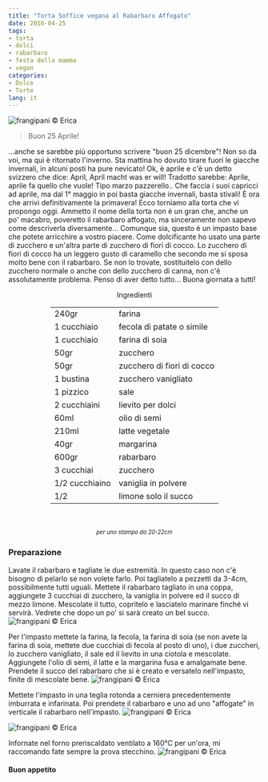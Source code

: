 ```yaml
---
title: "Torta Soffice vegana al Rabarbaro Affogato"
date: 2016-04-25
tags:
- torta
- dolci
- rabarbaro
- festa della mamma
- vegan
categories:
- Dolce
- Torte
lang: it
---
```

![](header.jpg "frangipani © Erica")

> Buon 25 Aprile!

...anche se sarebbe più opportuno scrivere "buon 25 dicembre"! Non so da voi, ma qui è ritornato l'inverno. Sta mattina ho dovuto tirare fuori le giacche invernali, in alcuni posti ha pure nevicato! Ok, è aprile e c'è un detto svizzero che dice: April, April macht was er will! Tradotto sarebbe: Aprile, aprile fa quello che vuole! Tipo marzo pazzerello.. Che faccia i suoi capricci ad aprile, ma dal 1° maggio in poi basta giacche invernali, basta stivali! È ora che arrivi definitivamente la primavera! Ecco torniamo alla torta che vi propongo oggi. Ammetto il nome della torta non è un gran che, anche un po' macabro, poveretto il rabarbaro affogato, ma sinceramente non sapevo come descriverla diversamente... Comunque sia, questo è un impasto base che potete arricchire a vostro piacere. Come dolcificante ho usato una parte di zucchero e un'altra parte di zucchero di fiori di cocco. Lo zucchero di fiori di cocco ha un leggero gusto di caramello che secondo me si sposa molto bene con il rabarbaro. Se non lo trovate, sostituitelo con dello zucchero normale o anche con dello zucchero di canna, non c'è assolutamente problema. Penso di aver detto tutto... Buona giornata a tutti!


<div id="wrapper" style="text-align: center">
  <div id="yourdiv" style="display: inline-block;">
    <div class="ingredients">
      <div class="ingredients-title">Ingredienti</div>
      <table>
        <tbody>
          <tr>
            <td>240gr</td>
            <td>farina</td>
          </tr>
          <tr>
            <td>1 cucchiaio</td>
            <td>fecola di patate o simile</td>
          </tr>
          <tr>
            <td>1 cucchiaio</td>
            <td>farina di soia</td>
          </tr>
          <tr>
            <td>50gr</td>
            <td>zucchero</td>
          </tr>
          <tr>
            <td>50gr</td>
            <td>zucchero di fiori di cocco</td>
          </tr>
          <tr>
            <td>1 bustina</td>
            <td>zucchero vanigliato</td>
          </tr>
          <tr>
            <td>1 pizzico</td>
            <td>sale</td>
          </tr>
          <tr>
            <td>2 cucchiaini</td>
            <td>lievito per dolci</td>
          </tr>
          <tr>
            <td>60ml</td>
            <td>olio di semi</td>
          </tr>
          <tr>
            <td>210ml</td>
            <td>latte vegetale</td>
          </tr>
          <tr>
            <td>40gr</td>
            <td>margarina</td>
          </tr>
          <tr>
            <td>600gr</td>
            <td>rabarbaro</td>
          </tr>
          <tr>
            <td>3 cucchiai</td>
            <td>zucchero</td>
          </tr>
          <tr>
            <td>1/2 cucchiaino</td>
            <td>vaniglia in polvere</td>
          </tr>
          <tr>
            <td>1/2</td>
            <td>limone solo il succo</td>
          </tr>
        </tbody>
      </table>
      <br></br>
      <i class="pull-right" style="font-size: 80%;">per uno stampo da 20-22cm</i>
    </div>
  </div>
</div>


<h3>
  <font color="grey">
    <i class="fa-solid fa-gears"></i>
  </font> Preparazione
</h3>

Lavate il rabarbaro e tagliate le due estremità. In questo caso non c'è bisogno di pelarlo se non volete farlo. Poi tagliatelo a pezzetti da 3-4cm, possibilmente tutti uguali. Mettete il rabarbaro tagliato in una coppa, aggiungete 3 cucchiai di zucchero, la vaniglia in polvere ed il succo di mezzo limone. Mescolate il tutto, copritelo e lasciatelo marinare finché vi servirà. Vedrete che dopo un po' si sarà creato un bel succo.
![](rabarbaro.jpg "frangipani © Erica")

Per l'impasto mettete la farina, la fecola, la farina di soia (se non avete la farina di soia, mettete due cucchiai di fecola al posto di uno), i due zuccheri, lo zucchero vanigliato, il sale ed il lievito in una ciotola e mescolate. Aggiungete l'olio di semi, il latte e la margarina fusa e amalgamate bene. Prendete il succo del rabarbaro che si è creato e versatelo nell'impasto, finite di mescolate bene.
![](impasto.jpg "frangipani © Erica")

Mettete l'impasto in una teglia rotonda a cerniera precedentemente imburrata e infarinata. Poi prendete il rabarbaro e uno ad uno "affogate" in verticale il rabarbaro nell'impasto.
![](teglia1.jpg "frangipani © Erica")

![](teglia2.jpg "frangipani © Erica")

Infornate nel forno preriscaldato ventilato a 160°C per un'ora, mi raccomando fate sempre la prova stecchino.
![](risultato.jpg "frangipani © Erica")


<h4>Buon appetito
  <font color="red">
    <i class="fa-regular fa-face-smile"></i>
  </font>
</h4>
